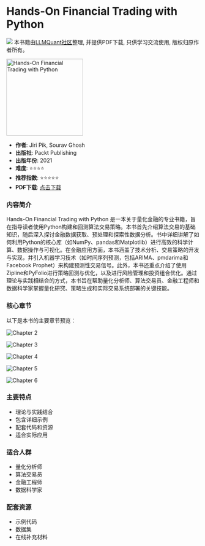 # Hands-On Financial Trading with Python

![](https://fastly.jsdelivr.net/gh/bucketio/img3@main/2024/09/04/1725464231869-e0b2f727-2a0f-4270-bf6c-31ddc350426a.gif)
本书籍由[LLMQuant社区](https://llmquant.com/)整理, 并提供PDF下载, 只供学习交流使用, 版权归原作者所有。

<img src="1.png" alt="Hands-On Financial Trading with Python" width="200"/>

- **作者**: Jiri Pik, Sourav Ghosh
- **出版社**: Packt Publishing
- **出版年份**: 2021
- **难度**: ⭐⭐⭐⭐
- **推荐指数**: ⭐⭐⭐⭐⭐
- **PDF下载**: [点击下载](https://quant-wiki.com/pdf/Hands-On%20Financial%20Trading%20with%20Python.pdf)

### 内容简介

Hands-On Financial Trading with Python 是一本关于量化金融的专业书籍，旨在指导读者使用Python构建和回测算法交易策略。本书首先介绍算法交易的基础知识，随后深入探讨金融数据获取、预处理和探索性数据分析。书中详细讲解了如何利用Python的核心库（如NumPy、pandas和Matplotlib）进行高效的科学计算、数据操作与可视化。在金融应用方面，本书涵盖了技术分析、交易策略的开发与实现，并引入机器学习技术（如时间序列预测，包括ARIMA、pmdarima和Facebook Prophet）来构建预测性交易信号。此外，本书还重点介绍了使用Zipline和PyFolio进行策略回测与优化，以及进行风险管理和投资组合优化。通过理论与实践相结合的方式，本书旨在帮助量化分析师、算法交易员、金融工程师和数据科学家掌握量化研究、策略生成和实际交易系统部署的关键技能。

### 核心章节

以下是本书的主要章节预览：

![Chapter 2](2.png)

![Chapter 3](3.png)

![Chapter 4](4.png)

![Chapter 5](5.png)

![Chapter 6](6.png)

### 主要特点

- 理论与实践结合
- 包含详细示例
- 配套代码和资源
- 适合实际应用

### 适合人群

- 量化分析师
- 算法交易员
- 金融工程师
- 数据科学家

### 配套资源

- 示例代码
- 数据集
- 在线补充材料